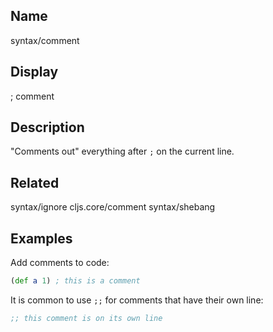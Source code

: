## Name
syntax/comment

## Display
; comment

## Description

"Comments out" everything after `;` on the current line.

## Related
syntax/ignore
cljs.core/comment
syntax/shebang

## Examples

Add comments to code:

```clj
(def a 1) ; this is a comment
```

It is common to use `;;` for comments that have their own line:

```clj
;; this comment is on its own line
```
